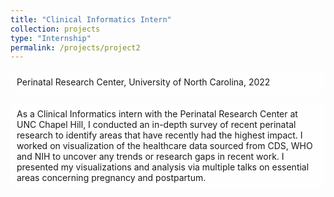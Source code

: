 ```yaml
---
title: "Clinical Informatics Intern"
collection: projects
type: "Internship"
permalink: /projects/project2
---
```


<style>
  body {
    background-image: url('https://github.com/saranyaNVAK/saranyaNVAK.github.io/assets/137589781/c64bfc67-977b-4a33-8433-fea325dc0299');
    background-repeat: no-repeat;
    background-attachment: fixed; 
    background-size: cover;
  }

  #rcorners {
    border-radius: 10px;
    background: rgba(255, 255, 255, 0.5);
    background-position: left top;
    background-repeat: repeat;
    padding: 10px;
  }
</style>

<p id="rcorners">Perinatal Research Center, University of North Carolina, 2022</p>

<p id="rcorners">As a Clinical Informatics intern with the Perinatal Research Center at UNC Chapel Hill, I conducted an in-depth survey of recent perinatal research to identify areas that have recently had the highest impact. I worked on visualization of the healthcare data sourced from CDS, WHO and NIH to uncover any trends or research gaps in recent work. I presented my visualizations and analysis via multiple talks on essential areas concerning pregnancy and postpartum.</p>
